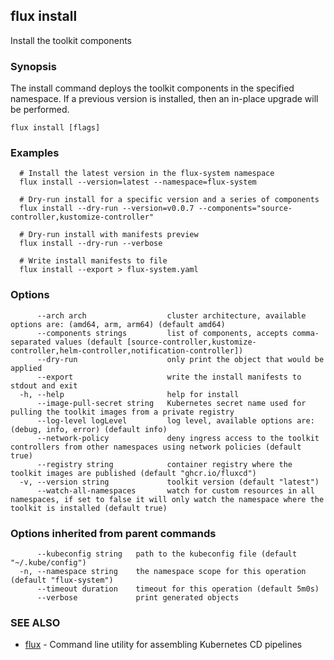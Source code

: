 ## flux install

Install the toolkit components

### Synopsis

The install command deploys the toolkit components in the specified namespace.
If a previous version is installed, then an in-place upgrade will be performed.

```
flux install [flags]
```

### Examples

```
  # Install the latest version in the flux-system namespace
  flux install --version=latest --namespace=flux-system

  # Dry-run install for a specific version and a series of components
  flux install --dry-run --version=v0.0.7 --components="source-controller,kustomize-controller"

  # Dry-run install with manifests preview
  flux install --dry-run --verbose

  # Write install manifests to file
  flux install --export > flux-system.yaml

```

### Options

```
      --arch arch                  cluster architecture, available options are: (amd64, arm, arm64) (default amd64)
      --components strings         list of components, accepts comma-separated values (default [source-controller,kustomize-controller,helm-controller,notification-controller])
      --dry-run                    only print the object that would be applied
      --export                     write the install manifests to stdout and exit
  -h, --help                       help for install
      --image-pull-secret string   Kubernetes secret name used for pulling the toolkit images from a private registry
      --log-level logLevel         log level, available options are: (debug, info, error) (default info)
      --network-policy             deny ingress access to the toolkit controllers from other namespaces using network policies (default true)
      --registry string            container registry where the toolkit images are published (default "ghcr.io/fluxcd")
  -v, --version string             toolkit version (default "latest")
      --watch-all-namespaces       watch for custom resources in all namespaces, if set to false it will only watch the namespace where the toolkit is installed (default true)
```

### Options inherited from parent commands

```
      --kubeconfig string   path to the kubeconfig file (default "~/.kube/config")
  -n, --namespace string    the namespace scope for this operation (default "flux-system")
      --timeout duration    timeout for this operation (default 5m0s)
      --verbose             print generated objects
```

### SEE ALSO

* [flux](flux.md)	 - Command line utility for assembling Kubernetes CD pipelines

